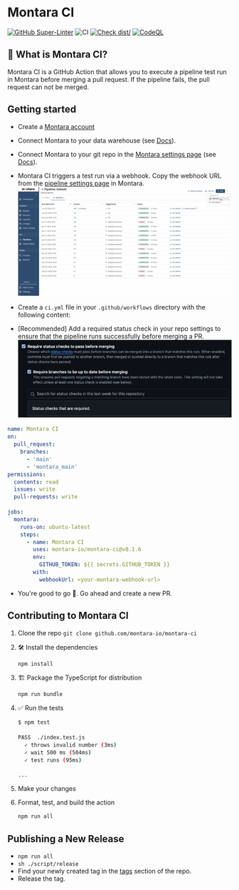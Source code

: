 # Montara CI

[![GitHub Super-Linter](https://github.com/actions/typescript-action/actions/workflows/linter.yml/badge.svg)](https://github.com/super-linter/super-linter)
![CI](https://github.com/actions/typescript-action/actions/workflows/ci.yml/badge.svg)
[![Check dist/](https://github.com/actions/typescript-action/actions/workflows/check-dist.yml/badge.svg)](https://github.com/actions/typescript-action/actions/workflows/check-dist.yml)
[![CodeQL](https://github.com/actions/typescript-action/actions/workflows/codeql-analysis.yml/badge.svg)](https://github.com/actions/typescript-action/actions/workflows/codeql-analysis.yml)

## 🤔 What is Montara CI?

Montara CI is a GitHub Action that allows you to execute a pipeline test run in
Montara before merging a pull request. If the pipeline fails, the pull request
can not be merged.

## Getting started

- Create a [Montara account](https://app.montara.io)

- Connect Montara to your data warehouse (see
  [Docs](https://app.montara.io/docs/docs/Settings/#warehouse-connection)).

- Connect Montara to your git repo in the
  [Montara settings page](https://app.montara.io/app/settings?selectedSettingsTab=1)
  (see
  [Docs](https://app.montara.io/docs/docs/Settings/Integrations/dbt/GitHubRepo/)).

- Montara CI triggers a test run via a webhook. Copy the webhook URL from the
  [pipeline settings page](https://app.montara.io/app/pipelines) in Montara.
  ![Webhook url](./images/MCI%20webhook.gif)

- Create a `ci.yml` file in your `.github/workflows` directory with the
  following content:

- [Recommended] Add a required status check in your repo settings to ensure that
  the pipeline runs successfully before merging a PR.
  ![Webhook url](./images/require_checks.png)

```yaml
name: Montara CI
on:
  pull_request:
    branches:
      - 'main'
      - 'montara_main'
permissions:
  contents: read
  issues: write
  pull-requests: write

jobs:
  montara:
    runs-on: ubuntu-latest
    steps:
      - name: Montara CI
        uses: montara-io/montara-ci@v0.1.6
        env:
          GITHUB_TOKEN: ${{ secrets.GITHUB_TOKEN }}
        with:
          webhookUrl: <your-montara-webhook-url>
```

- You're good to go 🚀. Go ahead and create a new PR.

## Contributing to Montara CI

1. Clone the repo `git clone github.com/montara-io/montara-ci`

1. :hammer_and_wrench: Install the dependencies

   ```bash
   npm install
   ```

1. :building_construction: Package the TypeScript for distribution

   ```bash
   npm run bundle
   ```

1. :white_check_mark: Run the tests

   ```bash
   $ npm test

   PASS  ./index.test.js
     ✓ throws invalid number (3ms)
     ✓ wait 500 ms (504ms)
     ✓ test runs (95ms)

   ...
   ```

1. Make your changes
1. Format, test, and build the action

   ```bash
   npm run all
   ```

## Publishing a New Release

- `npm run all`
- `sh ./script/release`
- Find your newly created tag in the
  [tags](https://github.com/montara-io/montara-ci/tags) section of the repo.
- Release the tag.

